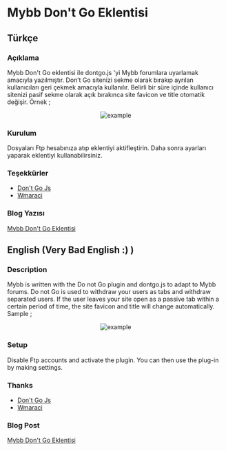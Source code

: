 # Mybb Don't Go Eklentisi


## Türkçe

### Açıklama

Mybb Don't Go eklentisi ile dontgo.js 'yi Mybb forumlara uyarlamak amacıyla yazılmıştır. Don’t Go sitenizi sekme olarak bırakıp ayrılan kullanıcıları geri çekmek amacıyla kullanılır. Belirli bir süre içinde kullanıcı sitenizi pasif sekme olarak açık bırakınca site favicon ve title otomatik değişir. Örnek ;

<div align="center" width="50%">
	<img src="https://i.hizliresim.com/kWyR2J.gif" alt="example">
</div>

### Kurulum

Dosyaları Ftp hesabınıza atıp eklentiyi aktifleştirin. Daha sonra ayarları yaparak eklentiyi kullanabilirsiniz.

### Teşekkürler
<ul>
<li><a href="https://github.com/tiaanduplessis/dont-go/">Don't Go Js</a></li>
<li><a href="https://wmaraci.com/blog/sitenizi-yeni-sekmede-acip-uzaklasan-ziyaretcileri-geri-cekin-don-t-go-746">Wmaraci</a></li>
</ul>

### Blog Yazısı

[Mybb Don't Go Eklentisi](https://www.emrekarakaya.com.tr/mybb-dont-go-eklentisi/)

## English (Very Bad English :) )

### Description

Mybb is written with the Do not Go plugin and dontgo.js to adapt to Mybb forums. Do not Go is used to withdraw your users as tabs and withdraw separated users. If the user leaves your site open as a passive tab within a certain period of time, the site favicon and title will change automatically. Sample ;

<div align="center" width="50%">
	<img src="https://i.hizliresim.com/kWyR2J.gif" alt="example">
</div>

### Setup

Disable Ftp accounts and activate the plugin. You can then use the plug-in by making settings.

### Thanks

<ul>
<li><a href="https://github.com/tiaanduplessis/dont-go/">Don't Go Js</a></li>
<li><a href="https://wmaraci.com/blog/sitenizi-yeni-sekmede-acip-uzaklasan-ziyaretcileri-geri-cekin-don-t-go-746">Wmaraci</a></li>
</ul>

### Blog Post

[Mybb Don't Go Eklentisi](https://www.emrekarakaya.com.tr/mybb-dont-go-eklentisi/)